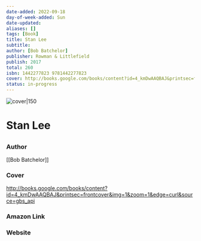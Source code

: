 ```yaml
---
date-added: 2022-09-18
day-of-week-added: Sun
date-updated: 
aliases: []
tags: [Book]
title: Stan Lee
subtitle: 
author: [Bob Batchelor]
publisher: Rowman & Littlefield
publish: 2017
total: 260
isbn: 1442277823 9781442277823
cover: http://books.google.com/books/content?id=4_kmDwAAQBAJ&printsec=frontcover&img=1&zoom=1&edge=curl&source=gbs_api
status: in-progress
---
```


![cover|150](http://books.google.com/books/content?id=4_kmDwAAQBAJ&printsec=frontcover&img=1&zoom=1&edge=curl&source=gbs_api)
# Stan Lee
## 

### Author
[[Bob Batchelor]]

### Cover
http://books.google.com/books/content?id=4_kmDwAAQBAJ&printsec=frontcover&img=1&zoom=1&edge=curl&source=gbs_api

### Amazon Link


### Website